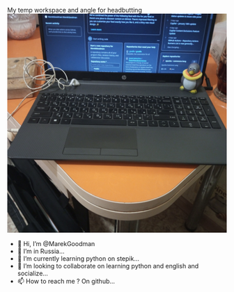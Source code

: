 

My temp workspace and angle for headbutting
![place for faceboom](/res/forgit2.jpg)


- 👋 Hi, I’m @MarekGoodman
- 👀 I’m  in Russia...
- 🌱 I’m currently learning python on stepik...
- 💞️ I’m looking to collaborate on learning python and english and socialize...
- 📫 How to reach me ? On github...

<!---
MarekGoodman/MarekGoodman is a ✨ special ✨ repository because its `README.md` (this file) appears on your GitHub profile.
You can click the Preview link to take a look at your changes.
--->
